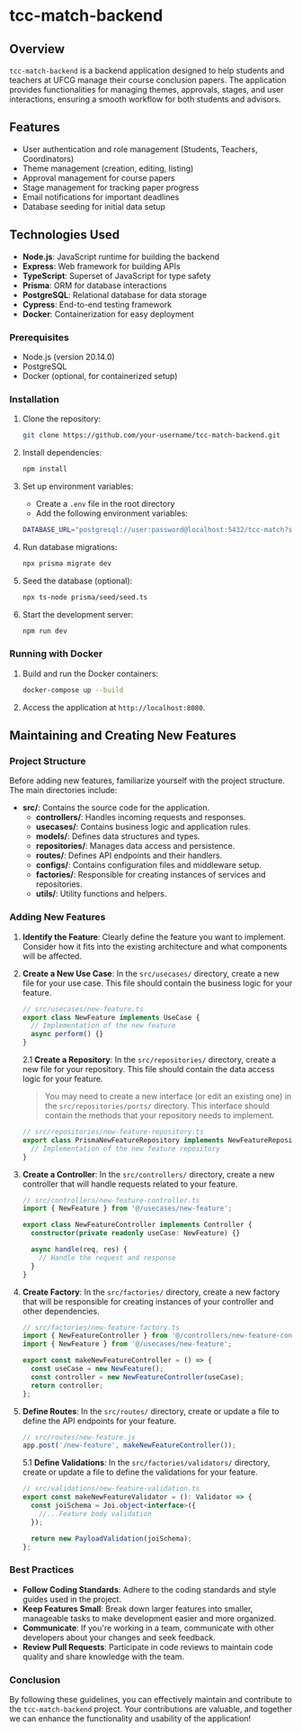 # tcc-match-backend

## Overview

`tcc-match-backend` is a backend application designed to help students and teachers at UFCG manage their course conclusion papers. The application provides functionalities for managing themes, approvals, stages, and user interactions, ensuring a smooth workflow for both students and advisors.

## Features

- User authentication and role management (Students, Teachers, Coordinators)
- Theme management (creation, editing, listing)
- Approval management for course papers
- Stage management for tracking paper progress
- Email notifications for important deadlines
- Database seeding for initial data setup

## Technologies Used

- **Node.js**: JavaScript runtime for building the backend
- **Express**: Web framework for building APIs
- **TypeScript**: Superset of JavaScript for type safety
- **Prisma**: ORM for database interactions
- **PostgreSQL**: Relational database for data storage
- **Cypress**: End-to-end testing framework
- **Docker**: Containerization for easy deployment

### Prerequisites

- Node.js (version 20.14.0)
- PostgreSQL
- Docker (optional, for containerized setup)

### Installation

1. Clone the repository:

   ```bash
   git clone https://github.com/your-username/tcc-match-backend.git
   ```

2. Install dependencies:

   ```bash
   npm install
   ```

3. Set up environment variables:

   - Create a `.env` file in the root directory
   - Add the following environment variables:

   ```bash
   DATABASE_URL="postgresql://user:password@localhost:5432/tcc-match?schema=public"
   ```

4. Run database migrations:

   ```bash
   npx prisma migrate dev
   ```

5. Seed the database (optional):

   ```bash
   npx ts-node prisma/seed/seed.ts
   ```

6. Start the development server:

   ```bash
   npm run dev
   ```

### Running with Docker

1. Build and run the Docker containers:

   ```bash
   docker-compose up --build
   ```

2. Access the application at `http://localhost:8080`.

## Maintaining and Creating New Features

### Project Structure

Before adding new features, familiarize yourself with the project structure. The main directories include:

- **src/**: Contains the source code for the application.
  - **controllers/**: Handles incoming requests and responses.
  - **usecases/**: Contains business logic and application rules.
  - **models/**: Defines data structures and types.
  - **repositories/**: Manages data access and persistence.
  - **routes/**: Defines API endpoints and their handlers.
  - **configs/**: Contains configuration files and middleware setup.
  - **factories/**: Responsible for creating instances of services and repositories.
  - **utils/**: Utility functions and helpers.

### Adding New Features

1. **Identify the Feature**:
   Clearly define the feature you want to implement. Consider how it fits into the existing architecture and what components will be affected.

2. **Create a New Use Case**:
   In the `src/usecases/` directory, create a new file for your use case. This file should contain the business logic for your feature.

   ```typescript
   // src/usecases/new-feature.ts
   export class NewFeature implements UseCase {
     // Implementation of the new feature
     async perform() {}
   }
   ```

   2.1 **Create a Repository**:
   In the `src/repositories/` directory, create a new file for your repository. This file should contain the data access logic for your feature.

   > You may need to create a new interface (or edit an existing one) in the `src/repositories/ports/` directory. This interface should contain the methods that your repository needs to implement.

   ```typescript
   // src/repositories/new-feature-repository.ts
   export class PrismaNewFeatureRepository implements NewFeatureRepository {
     // Implementation of the new feature repository
   }
   ```

3. **Create a Controller**:
   In the `src/controllers/` directory, create a new controller that will handle requests related to your feature.

   ```typescript
   // src/controllers/new-feature-controller.ts
   import { NewFeature } from '@/usecases/new-feature';

   export class NewFeatureController implements Controller {
     constructor(private readonly useCase: NewFeature) {}

     async handle(req, res) {
       // Handle the request and response
     }
   }
   ```

4. **Create Factory**:
   In the `src/factories/` directory, create a new factory that will be responsible for creating instances of your controller and other dependencies.

   ```typescript
   // src/factories/new-feature-factory.ts
   import { NewFeatureController } from '@/controllers/new-feature-controller';
   import { NewFeature } from '@/usecases/new-feature';

   export const makeNewFeatureController = () => {
     const useCase = new NewFeature();
     const controller = new NewFeatureController(useCase);
     return controller;
   };
   ```

5. **Define Routes**:
   In the `src/routes/` directory, create or update a file to define the API endpoints for your feature.

   ```javascript
   // src/routes/new-feature.js
   app.post('/new-feature', makeNewFeatureController());
   ```

   5.1 **Define Validations**:
   In the `src/factories/validators/` directory, create or update a file to define the validations for your feature.

   ```typescript
   // src/validations/new-feature-validation.ts
   export const makeNewFeatureValidator = (): Validator => {
     const joiSchema = Joi.object<interface>({
       //...Feature body validation
     });

     return new PayloadValidation(joiSchema);
   };
   ```

### Best Practices

- **Follow Coding Standards**: Adhere to the coding standards and style guides used in the project.
- **Keep Features Small**: Break down larger features into smaller, manageable tasks to make development easier and more organized.
- **Communicate**: If you're working in a team, communicate with other developers about your changes and seek feedback.
- **Review Pull Requests**: Participate in code reviews to maintain code quality and share knowledge with the team.

### Conclusion

By following these guidelines, you can effectively maintain and contribute to the `tcc-match-backend` project. Your contributions are valuable, and together we can enhance the functionality and usability of the application!
